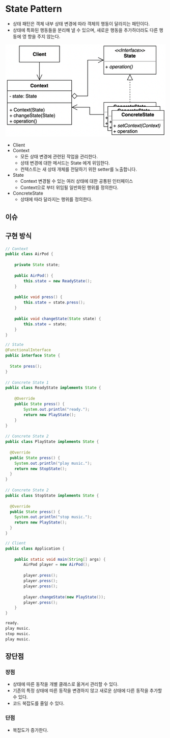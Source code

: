 # State Pattern

- 상태 패턴은 객체 내부 상태 변경에 따라 객체의 행동이 달라지는 패턴이다.
- 상태에 특화된 행동들을 분리해 낼 수 있으며, 새로운 행동을 추가하더라도 다른 행동에 영 향을 주지 않는다.

![state](../img/behavioral/state/architecture.png)

- Client
- Context
  - 모든 상태 변경에 관련된 작업을 관리한다.
  - 상태 변경에 대한 메서드는 State 에게 위임한다.
  - 컨텍스트는 새 상태 개체를 전달하기 위한 setter를 노출합니다.
- State
  - Context 변경될 수 있는 여러 상태에 대한 공통된 인터페이스
  - Context으로 부터 위임될 일반화된 행위를 정의한다.
- ConcreteState
  - 상태에 따라 달라지는 행위를 정의한다.

## 이슈

## 구현 방식

```java
// Context
public class AirPod {

	private State state;

	public AirPod() {
		this.state = new ReadyState();
	}

	public void press() {
		this.state = state.press();
	}

	public void changeState(State state) {
		this.state = state;
	}
}
```

```java
// State
@FunctionalInterface
public interface State {

  State press();
}

// Concrete State 1
public class ReadyState implements State {

	@Override
	public State press() {
		System.out.println("ready.");
		return new PlayState();
	}
}

// Concrete State 2
public class PlayState implements State {

  @Override
  public State press() {
    System.out.println("play music.");
    return new StopState();
  }
}

// Concrete State 2
public class StopState implements State {

  @Override
  public State press() {
    System.out.println("stop music.");
    return new PlayState();
  }
}
```

```java
// Client
public class Application {

	public static void main(String[] args) {
		AirPod player = new AirPod();

		player.press();
		player.press();
		player.press();

		player.changeState(new PlayState());
		player.press();
	}
}
```

```html
ready.
play music.
stop music.
play music.
```

## 장단점

### 장점

- 상태에 따른 동작을 개별 클래스로 옮겨서 관리할 수 있다. 
- 기존의 특정 상태에 따른 동작을 변경하지 않고 새로운 상태에 다른 동작을 추가할 수 있다.
- 코드 복잡도를 줄일 수 있다.

### 단점

- 복잡도가 증가한다.
